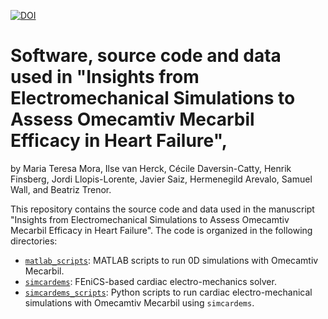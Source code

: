 [![DOI](https://zenodo.org/badge/DOI/10.5281/zenodo.14267307.svg)](https://doi.org/10.5281/zenodo.14267307)
# Software, source code and data used in "Insights from Electromechanical Simulations to Assess Omecamtiv Mecarbil Efficacy in Heart Failure", 
by Maria Teresa Mora, Ilse van Herck, Cécile Daversin-Catty, Henrik Finsberg, Jordi Llopis-Lorente, Javier Saiz, Hermenegild Arevalo, Samuel Wall, and Beatriz Trenor.

This repository contains the source code and data used in the manuscript "Insights from Electromechanical Simulations to Assess Omecamtiv Mecarbil Efficacy in Heart Failure". The code is organized in the following directories:

- [`matlab_scripts`](matlab_scripts): MATLAB scripts to run 0D simulations with Omecamtiv Mecarbil.
- [`simcardems`](simcardems): FEniCS-based cardiac electro-mechanics solver.
- [`simcardems_scripts`](simcardems_scripts): Python scripts to run cardiac electro-mechanical simulations with Omecamtiv Mecarbil using `simcardems`.
